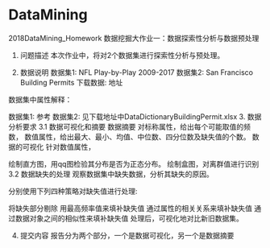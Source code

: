 # DataMining
2018DataMining_Homework
数据挖掘大作业一：数据探索性分析与数据预处理
1. 问题描述
本次作业中，将对2个数据集进行探索性分析与预处理。

2. 数据说明
数据集1: NFL Play-by-Play 2009-2017
数据集2: San Francisco Building Permits
下载数据: 地址

数据集中属性解释：

数据集1: 参考
数据集2: 见下载地址中DataDictionaryBuildingPermit.xlsx
3. 数据分析要求
3.1 数据可视化和摘要
数据摘要
对标称属性，给出每个可能取值的频数，
数值属性，给出最大、最小、均值、中位数、四分位数及缺失值的个数。
数据的可视化
针对数值属性，

绘制直方图，用qq图检验其分布是否为正态分布。
绘制盒图，对离群值进行识别
3.2 数据缺失的处理
观察数据集中缺失数据，分析其缺失的原因。

分别使用下列四种策略对缺失值进行处理:

将缺失部分剔除
用最高频率值来填补缺失值
通过属性的相关关系来填补缺失值
通过数据对象之间的相似性来填补缺失值
处理后，可视化地对比新旧数据集。

4. 提交内容
报告分为两个部分，一个是数据可视化，另一个是数据摘要
